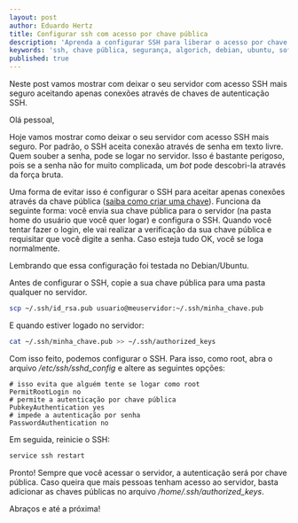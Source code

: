 ```yaml
---
layout: post
author: Eduardo Hertz
title: Configurar ssh com acesso por chave pública
description: 'Aprenda a configurar SSH para liberar o acesso por chave pública.'
keywords: 'ssh, chave pública, segurança, algorich, debian, ubuntu, software, desenvolvimento, chave, pública'
published: true
---
```


Neste post vamos mostrar com deixar o seu servidor com acesso SSH mais seguro
aceitando   apenas conexões através de chaves de autenticação SSH.

<!-- more -->

Olá pessoal,

Hoje vamos mostrar como deixar o seu servidor com acesso SSH mais seguro. Por padrão, o SSH aceita conexão através de senha em texto livre. Quem souber a senha, pode se logar no servidor. Isso é bastante perigoso, pois se a senha não for muito complicada, um *bot* pode descobri-la através da força bruta.

Uma forma de evitar isso é configurar o SSH para aceitar apenas conexões através da chave pública (<a title="Como criar chave SSH" href="http://en.wikipedia.org/wiki/Ssh-keygen" target="_blank">saiba como criar uma chave</a>). Funciona da seguinte forma: você envia sua chave pública para o servidor (na pasta home do usuário que você quer logar) e configura o SSH. Quando você tentar fazer o login, ele vai realizar a verificação da sua chave pública e requisitar que você digite a senha. Caso esteja tudo OK, você se loga normalmente.

Lembrando que essa configuração foi testada no Debian/Ubuntu.

Antes de configurar o SSH, copie a sua chave pública para uma pasta qualquer no servidor.

``` bash
scp ~/.ssh/id_rsa.pub usuario@meuservidor:~/.ssh/minha_chave.pub
```

E quando estiver logado no servidor:

``` bash
cat ~/.ssh/minha_chave.pub >> ~/.ssh/authorized_keys
```

Com isso feito, podemos configurar o SSH. Para isso, como root, abra o arquivo */etc/ssh/sshd_config* e altere as seguintes opções:

``` lighttpd
# isso evita que alguém tente se logar como root
PermitRootLogin no
# permite a autenticação por chave pública
PubkeyAuthentication yes
# impede a autenticação por senha
PasswordAuthentication no
```

Em seguida, reinicie o SSH:

``` bash
service ssh restart
```

Pronto! Sempre que você acessar o servidor, a autenticação será por chave pública. Caso queira que mais pessoas tenham acesso ao servidor, basta adicionar as chaves públicas no arquivo */home/.ssh/authorized_keys*.

Abraços e até a próxima!
